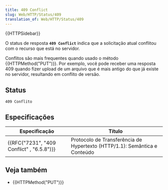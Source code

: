 ```yaml
---
title: 409 Conflict
slug: Web/HTTP/Status/409
translation_of: Web/HTTP/Status/409
---
```

{{HTTPSidebar}}

O status de resposta **`409 Conflict`** indica que a solicitação atual conflitou com o recurso que está no servidor.

Conflitos são mais frequentes quando usado o método {{HTTPMethod("PUT")}}. Por exemplo, você pode receber uma resposta 409 quando fizer upload de um arquivo que é mais antigo do que já existe no servidor, resultando em conflito de versão.

## Status

    409 Conflito

## Especificações

| Especificação                                            | Título                                                                    |
| -------------------------------------------------------- | ------------------------------------------------------------------------- |
| {{RFC("7231", "409 Conflict" , "6.5.8")}} | Protocolo de Transferência de Hypertexto (HTTP/1.1): Semântica e Conteúdo |

## Veja também

- {{HTTPMethod("PUT")}}
